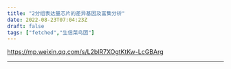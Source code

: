 ```yaml
---
title: "2分组表达量芯片的差异基因及富集分析"
date: 2022-08-23T07:04:23Z
draft: false
tags: ["fetched","生信菜鸟团"]
---
```


https://mp.weixin.qq.com/s/L2blR7XOgtKtKw-LcGBArg

---

